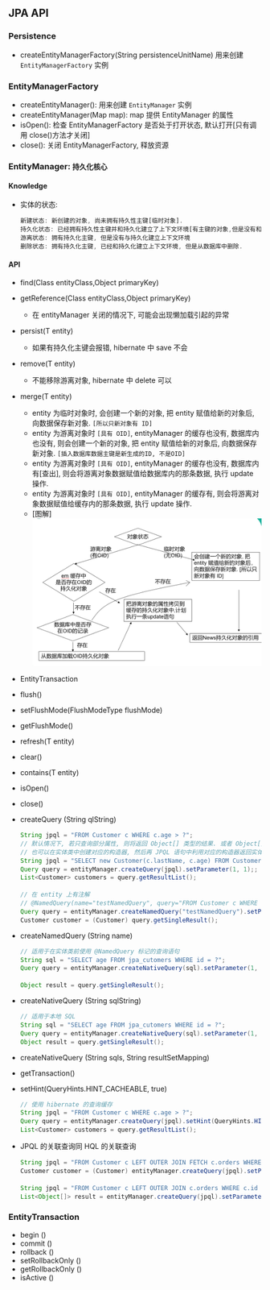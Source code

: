 ## JPA API

### Persistence

- createEntityManagerFactory(String persistenceUnitName) 用来创建 `EntityManagerFactory` 实例

### EntityManagerFactory

- createEntityManager(): 用来创建 `EntityManager` 实例
- createEntityManager(Map map): map 提供 EntityManager 的属性
- isOpen(): 检查 EntityManagerFactory 是否处于打开状态, 默认打开[只有调用 close()方法才关闭]
- close(): 关闭 EntityManagerFactory, 释放资源

### EntityManager: `持久化核心`

#### Knowledge

- 实体的状态:
  ```js
  新建状态: 新创建的对象, 尚未拥有持久性主键[临时对象].
  持久化状态: 已经拥有持久性主键并和持久化建立了上下文环境[有主键的对象,但是没有和数据库关系]
  游离状态: 拥有持久化主键, 但是没有与持久化建立上下文环境
  删除状态: 拥有持久化主键, 已经和持久化建立上下文环境, 但是从数据库中删除.
  ```

#### API

- find(Class<T> entityClass,Object primaryKey)
- getReference(Class<T> entityClass,Object primaryKey)
  - 在 entityManager 关闭的情况下, 可能会出现懒加载引起的异常
- persist(T entity)
  - 如果有持久化主键会报错, hibernate 中 save 不会
- remove(T entity)
  - 不能移除游离对象, hibernate 中 delete 可以
- merge(T entity)
  - entity 为临时对象时, 会创建一个新的对象, 把 entity 赋值给新的对象后, 向数据保存新对象. `[所以只新对象有 ID]`
  - entity 为游离对象时 `[具有 OID]`, entityManager 的缓存也没有, 数据库内也没有, 则会创建一个新的对象, 把 entity 赋值给新的对象后, 向数据保存新对象. `[插入数据库数据主键是新生成的ID, 不是OID]`
  - entity 为游离对象时 `[具有 OID]`, entityManager 的缓存也没有, 数据库内有[查出], 则会将游离对象数据赋值给数据库内的那条数据, 执行 update 操作.
  - entity 为游离对象时 `[具有 OID]`, entityManager 的缓存有, 则会将游离对象数据赋值给缓存内的那条数据, 执行 update 操作.
  - [图解]
    ![avatar](/static/image/jpa/JPA-merge.png)
- EntityTransaction
- flush()
- setFlushMode(FlushModeType flushMode)
- getFlushMode()
- refresh(T entity)
- clear()
- contains(T entity)
- isOpen()
- close()
- createQuery (String qlString)

  ```java
  String jpql = "FROM Customer c WHERE c.age > ?";
  // 默认情况下, 若只查询部分属性, 则将返回 Object[] 类型的结果. 或者 Object[] 类型的 List.
  // 也可以在实体类中创建对应的构造器, 然后再 JPQL 语句中利用对应的构造器返回实体类的对象.
  String jpql = "SELECT new Customer(c.lastName, c.age) FROM Customer c WHERE c.id > ?";
  Query query = entityManager.createQuery(jpql).setParameter(1, 1);;
  List<Customer> customers = query.getResultList();

  // 在 entity 上有注解
  // @NamedQuery(name="testNamedQuery", query="FROM Customer c WHERE c.id = ?")
  Query query = entityManager.createNamedQuery("testNamedQuery").setParameter(1, 3);
  Customer customer = (Customer) query.getSingleResult();
  ```

- createNamedQuery (String name)

  ```java
  // 适用于在实体类前使用 @NamedQuery 标记的查询语句
  String sql = "SELECT age FROM jpa_cutomers WHERE id = ?";
  Query query = entityManager.createNativeQuery(sql).setParameter(1, 3);

  Object result = query.getSingleResult();
  ```

- createNativeQuery (String sqlString)

  ```java
  // 适用于本地 SQL
  String sql = "SELECT age FROM jpa_cutomers WHERE id = ?";
  Query query = entityManager.createNativeQuery(sql).setParameter(1, 3);
  Object result = query.getSingleResult();
  ```

- createNativeQuery (String sqls, String resultSetMapping)
- getTransaction()

- setHint(QueryHints.HINT_CACHEABLE, true)

  ```java
  // 使用 hibernate 的查询缓存
  String jpql = "FROM Customer c WHERE c.age > ?";
  Query query = entityManager.createQuery(jpql).setHint(QueryHints.HINT_CACHEABLE, true).setParameter(1, 1);
  List<Customer> customers = query.getResultList();
  ```

- JPQL 的关联查询同 HQL 的关联查询

  ```java
  String jpql = "FROM Customer c LEFT OUTER JOIN FETCH c.orders WHERE c.id = ?";
  Customer customer = (Customer) entityManager.createQuery(jpql).setParameter(1, 12).getSingleResult();

  String jpql = "FROM Customer c LEFT OUTER JOIN c.orders WHERE c.id = ?";
  List<Object[]> result = entityManager.createQuery(jpql).setParameter(1, 12).getResultList();
  ```

### EntityTransaction

- begin ()
- commit ()
- rollback ()
- setRollbackOnly ()
- getRollbackOnly ()
- isActive ()
